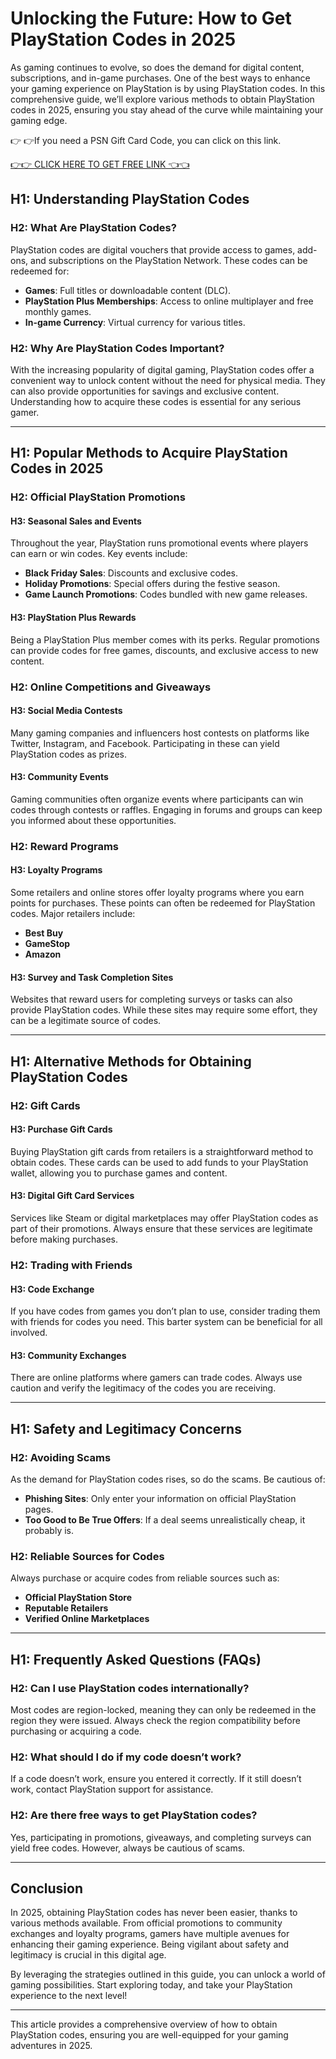 # Unlocking the Future: How to Get PlayStation Codes in 2025

As gaming continues to evolve, so does the demand for digital content, subscriptions, and in-game purchases. One of the best ways to enhance your gaming experience on PlayStation is by using PlayStation codes. In this comprehensive guide, we’ll explore various methods to obtain PlayStation codes in 2025, ensuring you stay ahead of the curve while maintaining your gaming edge.

👉 👉If you need a PSN Gift Card Code, you can click on this link.

[👉👉 CLICK HERE TO GET FREE LINK 👈👈](https://ebdsolutionx.com/alloffer/)

## H1: Understanding PlayStation Codes

### H2: What Are PlayStation Codes?

PlayStation codes are digital vouchers that provide access to games, add-ons, and subscriptions on the PlayStation Network. These codes can be redeemed for:

- **Games**: Full titles or downloadable content (DLC).
- **PlayStation Plus Memberships**: Access to online multiplayer and free monthly games.
- **In-game Currency**: Virtual currency for various titles.

### H2: Why Are PlayStation Codes Important?

With the increasing popularity of digital gaming, PlayStation codes offer a convenient way to unlock content without the need for physical media. They can also provide opportunities for savings and exclusive content. Understanding how to acquire these codes is essential for any serious gamer.

---

## H1: Popular Methods to Acquire PlayStation Codes in 2025

### H2: Official PlayStation Promotions

#### H3: Seasonal Sales and Events

Throughout the year, PlayStation runs promotional events where players can earn or win codes. Key events include:

- **Black Friday Sales**: Discounts and exclusive codes.
- **Holiday Promotions**: Special offers during the festive season.
- **Game Launch Promotions**: Codes bundled with new game releases.

#### H3: PlayStation Plus Rewards

Being a PlayStation Plus member comes with its perks. Regular promotions can provide codes for free games, discounts, and exclusive access to new content. 

### H2: Online Competitions and Giveaways

#### H3: Social Media Contests

Many gaming companies and influencers host contests on platforms like Twitter, Instagram, and Facebook. Participating in these can yield PlayStation codes as prizes. 

#### H3: Community Events

Gaming communities often organize events where participants can win codes through contests or raffles. Engaging in forums and groups can keep you informed about these opportunities.

### H2: Reward Programs

#### H3: Loyalty Programs

Some retailers and online stores offer loyalty programs where you earn points for purchases. These points can often be redeemed for PlayStation codes. Major retailers include:

- **Best Buy**
- **GameStop**
- **Amazon**

#### H3: Survey and Task Completion Sites

Websites that reward users for completing surveys or tasks can also provide PlayStation codes. While these sites may require some effort, they can be a legitimate source of codes.

---

## H1: Alternative Methods for Obtaining PlayStation Codes

### H2: Gift Cards

#### H3: Purchase Gift Cards

Buying PlayStation gift cards from retailers is a straightforward method to obtain codes. These cards can be used to add funds to your PlayStation wallet, allowing you to purchase games and content. 

#### H3: Digital Gift Card Services

Services like Steam or digital marketplaces may offer PlayStation codes as part of their promotions. Always ensure that these services are legitimate before making purchases.

### H2: Trading with Friends

#### H3: Code Exchange

If you have codes from games you don’t plan to use, consider trading them with friends for codes you need. This barter system can be beneficial for all involved.

#### H3: Community Exchanges

There are online platforms where gamers can trade codes. Always use caution and verify the legitimacy of the codes you are receiving.

---

## H1: Safety and Legitimacy Concerns

### H2: Avoiding Scams

As the demand for PlayStation codes rises, so do the scams. Be cautious of:

- **Phishing Sites**: Only enter your information on official PlayStation pages.
- **Too Good to Be True Offers**: If a deal seems unrealistically cheap, it probably is.

### H2: Reliable Sources for Codes

Always purchase or acquire codes from reliable sources such as:

- **Official PlayStation Store**
- **Reputable Retailers**
- **Verified Online Marketplaces**

---

## H1: Frequently Asked Questions (FAQs)

### H2: Can I use PlayStation codes internationally?

Most codes are region-locked, meaning they can only be redeemed in the region they were issued. Always check the region compatibility before purchasing or acquiring a code.

### H2: What should I do if my code doesn’t work?

If a code doesn’t work, ensure you entered it correctly. If it still doesn’t work, contact PlayStation support for assistance.

### H2: Are there free ways to get PlayStation codes?

Yes, participating in promotions, giveaways, and completing surveys can yield free codes. However, always be cautious of scams.

---

## Conclusion

In 2025, obtaining PlayStation codes has never been easier, thanks to various methods available. From official promotions to community exchanges and loyalty programs, gamers have multiple avenues for enhancing their gaming experience. Being vigilant about safety and legitimacy is crucial in this digital age.

By leveraging the strategies outlined in this guide, you can unlock a world of gaming possibilities. Start exploring today, and take your PlayStation experience to the next level!

--- 

This article provides a comprehensive overview of how to obtain PlayStation codes, ensuring you are well-equipped for your gaming adventures in 2025.
